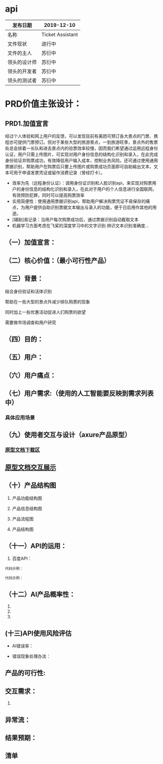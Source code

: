 # api
|  发布日期 | 2019-12-10 |
 | -- | -- |
 |  名称 | Ticket Assistant |
 |  文件现状 | 进行中 |
 |  文件的主人 |  苏衍中|
 |  领头的设计师 | 苏衍中  |
 |  领头的开发者 |  苏衍中 |
 |  领头的测试者 |  苏衍中 |
 
# PRD价值主张设计：
## PRD1.加值宣言
经过个人体验和网上用户的反馈，可以发现目前有美团可预订各大景点的门票、携程亦可提供门票预订。但对于某些大型的旅游景点，一到旅游旺季，景点外的售票处总会排着一长队和进去景点内的验票效率较慢，因而我们希望通过运用远程身份认证，用户只需上传图片，可实现对用户身份信息的结构化识别和录入，在此完成身份验证并购票成功，有效降低用户输入成本，控制业务风险。还可通过使用通用票据识别，帮助用户在购票后只要上传图片或购票成功页面即可自助输出文本，文本可用于申请发票凭证或留作消费记录（曾经打卡）。

- 效率为先（远程身份认证）：调用身份证识别和人脸识别api，来实现对购票用户的身份信息的结构化识别和录入，在此对于用户的个人信息进行全国联网，有效预防犯罪，同时可以提高购票效率
- 实用简便性：使用通用票据识别api，帮助用户解决购票凭证不易保存的痛点，为用户提供自助识别票据文本输出与录入的功能，便于日后用作其他的用途。
- [辅助]易记录：当用户每次购票成功后，通过票据识别自动截取文本
- 机器学习方面考虑在飞桨的深度学习中的文字识别 辨识文本识别准确度...

## （一）加值宣言：

## （二）核心价值：（最小可行性产品）


## （三）背景：
结合身份验证和活体识别

帮助在一些大型的景点外减少排队购票的现象

同时加上一些优惠活动促进人们购票的欲望

需要做市场调查和用户研究

## （四）目的：

## （五）用户：

## （六）用户痛点：

## （七）用户需求:（使用的人工智能要反映到需求列表中）

### 具体应用场景


## （九）使用者交互与设计（axure产品原型）
### [原型文档下载区]()
## [原型文档交互展示]()


## （十）产品结构图
1. 产品功能结构图

2. 产品信息结构图

3. 产品流程图

4. 产品结构图



## （十一）API的运用：
1. 百度API：

```
代码示例：

```


```
代码示例：

```

## （十二）AI产品概率性：
1.	
2.	
3.	

## (十三)API使用风险评估
- AI错误率：
>> 

- 错误现象处理办法：


## 产品的可行性:

## 交互需求：
1.

## 异常流：


## 结果预期：

## 清单

